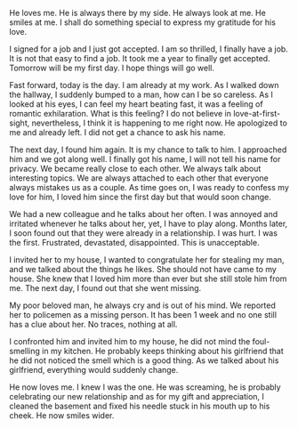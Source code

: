 He loves me. He is always there by my side. He always look at me. He smiles at me. I shall do something special to express my gratitude for his love.

I signed for a job and I just got accepted. I am so thrilled, I finally have a job. It is not that easy to find a job. It took me a year to finally get accepted. Tomorrow will be my first day. I hope things will go well. 

Fast forward, today is the day. I am already at my work. As I walked down the hallway, I suddenly bumped to a man, how can I be so careless. As I looked at his eyes, I can feel my heart beating fast, it was a feeling of romantic exhilaration. What is this feeling? I do not believe in love-at-first-sight, nevertheless, I think it is happening to me right now. He apologized to me and already left. I did not get a chance to ask his name.

The next day, I found him again. It is my chance to talk to him. I approached him and we got along well. I finally got his name, I will not tell his name for privacy. We became really close to each other. We always talk about interesting topics. We are always attached to each other that everyone always mistakes us as a couple. As time goes on, I was ready to confess my love for him, I loved him since the first day but that would soon change. 

We had a new colleague and he talks about her often. I was annoyed and irritated whenever he talks about her, yet, I have to play along. Months later, I soon found out that they were already in a relationship. I was hurt. I was the first. Frustrated, devastated, disappointed. This is unacceptable.

I invited her to my house, I wanted to congratulate her for stealing my man, and we talked about the things he likes. She should not have came to my house. She knew that I loved him more than ever but she still stole him from me. The next day, I found out that she went missing. 

My poor beloved man, he always cry and is out of his mind. We reported her to policemen as a missing person. It has been 1 week and no one still has a clue about her. No traces, nothing at all.

I confronted him and invited him to my house, he did not mind the foul-smelling in my kitchen. He probably keeps thinking about his girlfriend that he did not noticed the smell which is a good thing. As we talked about his girlfriend, everything would suddenly change. 

He now loves me. I knew I was the one. He was screaming, he is probably celebrating our new relationship and as for my gift and appreciation, I cleaned the basement and fixed his needle stuck in his mouth up to his cheek. He now smiles wider.